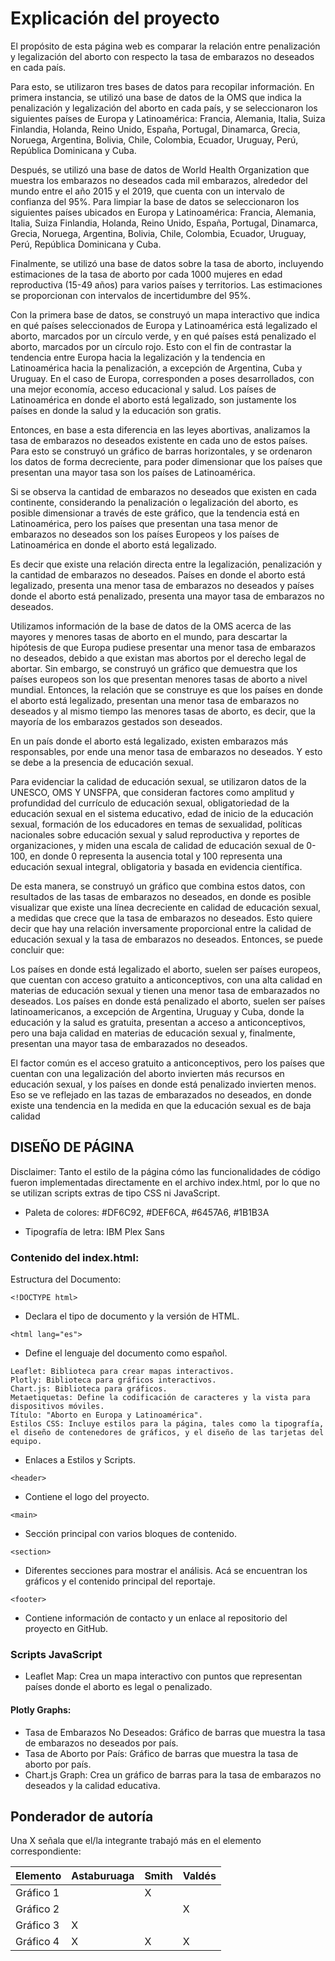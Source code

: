 # Explicación del proyecto

El propósito de esta página web es comparar la relación entre penalización y legalización del aborto con respecto la tasa de embarazos no deseados en cada país.

Para esto, se utilizaron tres bases de datos para recopilar información. En primera instancia, se utilizó una base de datos de la OMS que indica la penalización y legalización del aborto en cada país, y se seleccionaron los siguientes países de Europa y Latinoamérica: Francia, Alemania, Italia, Suiza Finlandia, Holanda, Reino Unido, España, Portugal, Dinamarca, Grecia, Noruega, Argentina, Bolivia, Chile, Colombia, Ecuador, Uruguay, Perú, República Dominicana y Cuba.

Después, se utilizó una base de datos de World Health Organization que muestra los embarazos no deseados cada mil embarazos, alrededor del mundo entre el año 2015 y el 2019, que cuenta con un intervalo de confianza del 95%. Para limpiar la base de datos se seleccionaron los siguientes países ubicados en Europa y Latinoamérica: Francia, Alemania, Italia, Suiza Finlandia, Holanda, Reino Unido, España, Portugal, Dinamarca, Grecia, Noruega, Argentina, Bolivia, Chile, Colombia, Ecuador, Uruguay, Perú, República Dominicana y Cuba.

Finalmente, se utilizó una base de datos sobre la tasa de aborto, incluyendo estimaciones de la tasa de aborto por cada 1000 mujeres en edad reproductiva (15-49 años) para varios países y territorios. Las estimaciones se proporcionan con intervalos de incertidumbre del 95%.

Con la primera base de datos, se construyó un mapa interactivo que indica en qué países seleccionados de Europa y Latinoamérica está legalizado el aborto, marcados por un círculo verde, y en qué países está penalizado el aborto, marcados por un círculo rojo. Esto con el fin de contrastar la tendencia entre Europa hacia la legalización y la tendencia en Latinoamérica hacia la penalización, a excepción de Argentina, Cuba y Uruguay. En el caso de Europa, corresponden a poses desarrollados, con una mejor economía, acceso educacional y salud. Los países de Latinoamérica en donde el aborto está legalizado, son justamente los países en donde la salud y la educación son gratis.

Entonces, en base a esta diferencia en las leyes abortivas, analizamos la tasa de embarazos no deseados existente en cada uno de estos países. Para esto se construyó un gráfico de barras horizontales, y se ordenaron los datos de forma decreciente, para poder dimensionar que los países que presentan una mayor tasa son los países de Latinoamérica.

Si se observa la cantidad de embarazos no deseados que existen en cada continente, considerando la penalización o legalización del aborto, es posible dimensionar a través de este gráfico, que la tendencia está en Latinoamérica, pero los países que presentan una tasa menor de embarazos no deseados son los países Europeos y los países de Latinoamérica en donde el aborto está legalizado.

Es decir que existe una relación directa entre la legalización, penalización y la cantidad de embarazos no deseados. Países en donde el aborto está legalizado, presenta una menor tasa de embarazos no deseados y países donde el aborto está penalizado, presenta una mayor tasa de embarazos no deseados.

Utilizamos información de la base de datos de la OMS acerca de las mayores y menores tasas de aborto en el mundo, para descartar la hipótesis de que Europa pudiese presentar una menor tasa de embarazos no deseados, debido a que existan mas abortos por el derecho legal de abortar. Sin embargo, se construyó un gráfico que demuestra que los países europeos son los que presentan menores tasas de aborto a nivel mundial.
Entonces, la relación que se construye es que los países en donde el aborto está legalizado, presentan una menor tasa de embarazos no deseados y al mismo tiempo las menores tasas de aborto, es decir, que la mayoría de los embarazos gestados son deseados.

En un país donde el aborto está legalizado, existen embarazos más responsables, por ende una menor tasa de embarazos no deseados. Y esto se debe a la presencia de educación sexual.

Para evidenciar la calidad de educación sexual, se utilizaron
datos de la UNESCO, OMS Y UNSFPA, que consideran factores como amplitud y profundidad del currículo de educación sexual, obligatoriedad de la educación sexual en el sistema educativo, edad de inicio de la educación sexual, formación de los educadores en temas de sexualidad, políticas nacionales sobre educación sexual y salud reproductiva y reportes de organizaciones, y miden una escala de calidad de educación sexual de 0-100, en donde 0 representa la ausencia total y 100 representa una educación sexual integral, obligatoria y basada en evidencia científica.

De esta manera, se construyó un gráfico que combina estos datos, con resultados de las tasas de embarazos no deseados, en donde es posible visualizar que existe una línea decreciente en calidad de educación sexual, a medidas que crece que la tasa de embarazos no deseados. Esto quiere decir que hay una relación inversamente proporcional entre la calidad de educación sexual y la tasa de embarazos no deseados.
Entonces, se puede concluir que:

Los países en donde está legalizado el aborto, suelen ser países europeos, que cuentan con acceso gratuito a anticonceptivos, con una alta calidad en materias de educación sexual y tienen una menor tasa de embarazados no deseados.
Los países en donde está penalizado el aborto, suelen ser países latinoamericanos, a excepción de Argentina, Uruguay y Cuba, donde la educación y la salud es gratuita, presentan a acceso a anticonceptivos, pero una baja calidad en materias de educación sexual y, finalmente, presentan una mayor tasa de embarazados no deseados.

El factor común es el acceso gratuito a anticonceptivos, pero los países que cuentan con una legalización del aborto invierten más recursos en educación sexual, y los países en donde está penalizado invierten menos.
Eso se ve reflejado en las tazas de embarazados no deseados, en donde existe una tendencia en la medida en que la educación sexual es de baja calidad

## DISEÑO DE PÁGINA

Disclaimer: Tanto el estilo de la página cómo las funcionalidades de código fueron implementadas directamente en el archivo index.html, por lo que no se utilizan scripts extras de tipo CSS ni JavaScript.

- Paleta de colores: #DF6C92, #DEF6CA, #6457A6, #1B1B3A

- Tipografía de letra: IBM Plex Sans

### Contenido del index.html:

Estructura del Documento:

```
<!DOCTYPE html>
```

- Declara el tipo de documento y la versión de HTML.

```
<html lang="es">
```

- Define el lenguaje del documento como español.

```
Leaflet: Biblioteca para crear mapas interactivos.
Plotly: Biblioteca para gráficos interactivos.
Chart.js: Biblioteca para gráficos.
Metaetiquetas: Define la codificación de caracteres y la vista para dispositivos móviles.
Título: "Aborto en Europa y Latinoamérica".
Estilos CSS: Incluye estilos para la página, tales como la tipografía, el diseño de contenedores de gráficos, y el diseño de las tarjetas del equipo.
```

- Enlaces a Estilos y Scripts.

```
<header>
```

- Contiene el logo del proyecto.

```
<main>
```

- Sección principal con varios bloques de contenido.

```
<section>
```

- Diferentes secciones para mostrar el análisis. Acá se encuentran los gráficos y el contenido principal del reportaje.

```
<footer>

```

- Contiene información de contacto y un enlace al repositorio del proyecto en GitHub.

### Scripts JavaScript

- Leaflet Map: Crea un mapa interactivo con puntos que representan países donde el aborto es legal o penalizado.

#### Plotly Graphs:

- Tasa de Embarazos No Deseados: Gráfico de barras que muestra la tasa de embarazos no deseados por país.
- Tasa de Aborto por País: Gráfico de barras que muestra la tasa de aborto por país.
- Chart.js Graph: Crea un gráfico de barras para la tasa de embarazos no deseados y la calidad educativa.

## Ponderador de autoría

Una X señala que el/la integrante trabajó más en el elemento correspondiente:

| Elemento  | Astaburuaga | Smith | Valdés |
| :-------- | :---------- | :---- | :----- |
| Gráfico 1 |             | X     |        |
| Gráfico 2 |             |       | X      |
| Gráfico 3 | X           |       |        |
| Gráfico 4 | X           | X     | X      |
